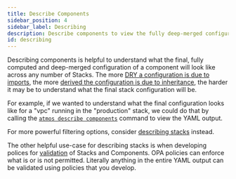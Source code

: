 ```yaml
---
title: Describe Components
sidebar_position: 4
sidebar_label: Describing
description: Describe components to view the fully deep-merged configuration
id: describing
---
```


Describing components is helpful to understand what the final, fully computed and deep-merged configuration of a component will look like across any
number of Stacks. The more [DRY a configuration is due to imports](core-concepts/stacks/imports), the
more [derived the configuration is due to inheritance](/core-concepts/components/inheritance), the harder it may be to understand what the final
stack configuration will be.

For example, if we wanted to understand what the final configuration looks like for a "vpc" running in the "production" stack, we could do that by
calling the [`atmos describe components`](/cli/commands/describe/component) command to view the YAML output.

For more powerful filtering options, consider [describing stacks](/core-concepts/stacks/describing) instead.

The other helpful use-case for describing stacks is when developing polices for [validation](/core-concepts/components/validation) of Stacks and
Components. OPA policies can enforce what is or is not permitted. Literally anything in the entire YAML output can be validated using policies that
you develop.
